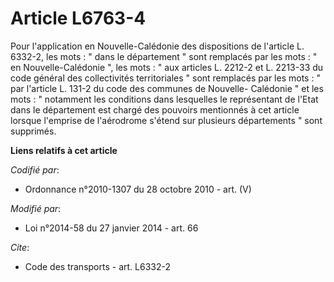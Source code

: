 # Article L6763-4

Pour l'application en Nouvelle-Calédonie des dispositions de l'article L. 6332-2, les mots : " dans le département " sont
remplacés par les mots : " en Nouvelle-Calédonie ", les mots : " aux articles L. 2212-2 et L. 2213-33 du code général des
collectivités territoriales " sont remplacés par les mots : " par l'article L. 131-2 du code des communes de Nouvelle-
Calédonie " et les mots : " notamment les conditions dans lesquelles le représentant de l'Etat dans le département est chargé
des pouvoirs mentionnés à cet article lorsque l'emprise de l'aérodrome s'étend sur plusieurs départements " sont supprimés.

**Liens relatifs à cet article**

_Codifié par_:

  - Ordonnance n°2010-1307 du 28 octobre 2010 - art. (V)

_Modifié par_:

  - Loi n°2014-58 du 27 janvier 2014 - art. 66

_Cite_:

  - Code des transports - art. L6332-2
